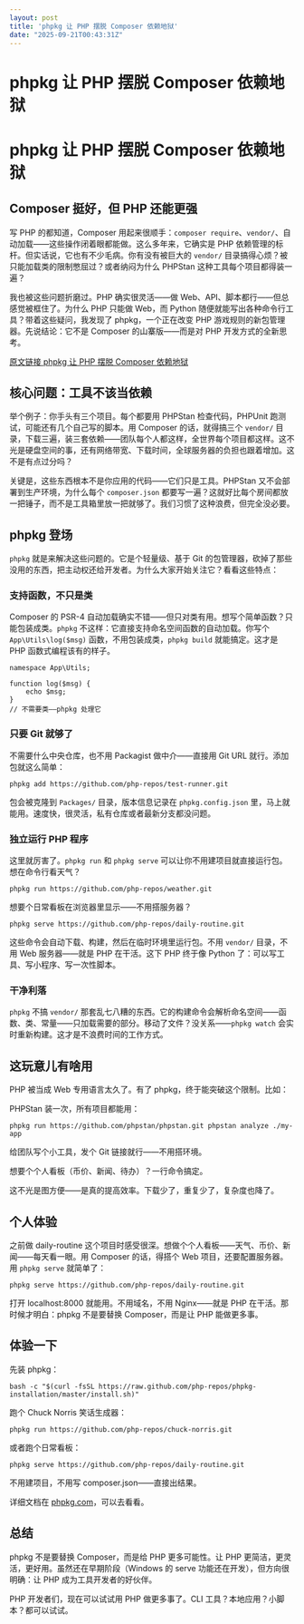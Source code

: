 ```yaml
---
layout: post
title: 'phpkg 让 PHP 摆脱 Composer 依赖地狱'
date: "2025-09-21T00:43:31Z"
---
```

phpkg 让 PHP 摆脱 Composer 依赖地狱
============================

phpkg 让 PHP 摆脱 Composer 依赖地狱
============================

Composer 挺好，但 PHP 还能更强
----------------------

写 PHP 的都知道，Composer 用起来很顺手：`composer require`、`vendor/`、自动加载——这些操作闭着眼都能做。这么多年来，它确实是 PHP 依赖管理的标杆。但实话说，它也有不少毛病。你有没有被巨大的 `vendor/` 目录搞得心烦？被只能加载类的限制憋屈过？或者纳闷为什么 PHPStan 这种工具每个项目都得装一遍？

我也被这些问题折磨过。PHP 确实很灵活——做 Web、API、脚本都行——但总感觉被框住了。为什么 PHP 只能做 Web，而 Python 随便就能写出各种命令行工具？带着这些疑问，我发现了 phpkg，一个正在改变 PHP 游戏规则的新包管理器。先说结论：它不是 Composer 的山寨版——而是对 PHP 开发方式的全新思考。

[原文链接 phpkg 让 PHP 摆脱 Composer 依赖地狱](https://catchadmin.com/post/2025-09/php-package-management-phpkg-zh)

核心问题：工具不该当依赖
------------

举个例子：你手头有三个项目。每个都要用 PHPStan 检查代码，PHPUnit 跑测试，可能还有几个自己写的脚本。用 Composer 的话，就得搞三个 `vendor/` 目录，下载三遍，装三套依赖——团队每个人都这样，全世界每个项目都这样。这不光是硬盘空间的事，还有网络带宽、下载时间，全球服务器的负担也跟着增加。这不是有点过分吗？

关键是，这些东西根本不是你应用的代码——它们只是工具。PHPStan 又不会部署到生产环境，为什么每个 `composer.json` 都要写一遍？这就好比每个房间都放一把锤子，而不是工具箱里放一把就够了。我们习惯了这种浪费，但完全没必要。

phpkg 登场
--------

`phpkg` 就是来解决这些问题的。它是个轻量级、基于 Git 的包管理器，砍掉了那些没用的东西，把主动权还给开发者。为什么大家开始关注它？看看这些特点：

### 支持函数，不只是类

Composer 的 PSR-4 自动加载确实不错——但只对类有用。想写个简单函数？只能包装成类。`phpkg` 不这样：它直接支持命名空间函数的自动加载。你写个 `App\Utils\log($msg)` 函数，不用包装成类，`phpkg build` 就能搞定。这才是 PHP 函数式编程该有的样子。

    namespace App\Utils;
    
    function log($msg) {
        echo $msg;
    }
    // 不需要类——phpkg 处理它
    

### 只要 Git 就够了

不需要什么中央仓库，也不用 Packagist 做中介——直接用 Git URL 就行。添加包就这么简单：

    phpkg add https://github.com/php-repos/test-runner.git
    

包会被克隆到 `Packages/` 目录，版本信息记录在 `phpkg.config.json` 里，马上就能用。速度快，很灵活，私有仓库或者最新分支都没问题。

### 独立运行 PHP 程序

这里就厉害了。`phpkg run` 和 `phpkg serve` 可以让你不用建项目就直接运行包。想在命令行看天气？

    phpkg run https://github.com/php-repos/weather.git
    

想要个日常看板在浏览器里显示——不用搭服务器？

    phpkg serve https://github.com/php-repos/daily-routine.git
    

这些命令会自动下载、构建，然后在临时环境里运行包。不用 `vendor/` 目录，不用 Web 服务器——就是 PHP 在干活。这下 PHP 终于像 Python 了：可以写工具、写小程序、写一次性脚本。

### 干净利落

`phpkg` 不搞 `vendor/` 那套乱七八糟的东西。它的构建命令会解析命名空间——函数、类、常量——只加载需要的部分。移动了文件？没关系——`phpkg watch` 会实时重新构建。这才是不浪费时间的工作方式。

这玩意儿有啥用
-------

PHP 被当成 Web 专用语言太久了。有了 phpkg，终于能突破这个限制。比如：

PHPStan 装一次，所有项目都能用：

    phpkg run https://github.com/phpstan/phpstan.git phpstan analyze ./my-app
    

给团队写个小工具，发个 Git 链接就行——不用搭环境。

想要个个人看板（币价、新闻、待办）？一行命令搞定。

这不光是图方便——是真的提高效率。下载少了，重复少了，复杂度也降了。

个人体验
----

之前做 daily-routine 这个项目时感受很深。想做个个人看板——天气、币价、新闻——每天看一眼。用 Composer 的话，得搭个 Web 项目，还要配置服务器。用 `phpkg serve` 就简单了：

    phpkg serve https://github.com/php-repos/daily-routine.git
    

打开 localhost:8000 就能用。不用域名，不用 Nginx——就是 PHP 在干活。那时候才明白：phpkg 不是要替换 Composer，而是让 PHP 能做更多事。

体验一下
----

先装 phpkg：

    bash -c "$(curl -fsSL https://raw.github.com/php-repos/phpkg-installation/master/install.sh)"
    

跑个 Chuck Norris 笑话生成器：

    phpkg run https://github.com/php-repos/chuck-norris.git
    

或者跑个日常看板：

    phpkg serve https://github.com/php-repos/daily-routine.git
    

不用建项目，不用写 composer.json——直接出结果。

详细文档在 [phpkg.com](https://phpkg.com)，可以去看看。

总结
--

phpkg 不是要替换 Composer，而是给 PHP 更多可能性。让 PHP 更简洁，更灵活，更好用。虽然还在早期阶段（Windows 的 serve 功能还在开发），但方向很明确：让 PHP 成为工具开发者的好伙伴。

PHP 开发者们，现在可以试试用 PHP 做更多事了。CLI 工具？本地应用？小脚本？都可以试试。